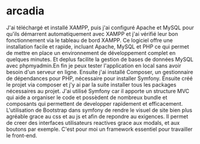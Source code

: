 # arcadia
J'ai téléchargé et installé XAMPP, puis j'ai configuré Apache et MySQL pour qu'ils démarrent automatiquement avec XAMPP et j'ai vérifié leur bon fonctionnement via le tableau de bord XAMPP. Ce logiciel offre une installation facile et rapide, incluant Apache, MySQL et PHP ce qui permet de mettre en place un environnement de développement complet en quelques minutes. Et deplus facilite la gestion de bases de données MySQL avec phpmyadmin.En fin je peux tester l'application en local sans avoir besoin d'un serveur en ligne.
Ensuite j'ai installé Composer, un gestionnaire de dépendances pour PHP, nécessaire pour installer Symfony. Ensuite créé le projet via composer et j'y ai par la suite installer tous les packages nécessaires au projet. J'ai utilisé Symfony car il apporte un structure MVC qui aide a organiser le code et possèdent de nombreux bundle et composants qui permettent de developper rapidement et efficacement.
L'utilisation de Bootstrap dans symfony de rendre le visuel de site bien plus agréable grace au css et au js et afin de repondre au exigences. Il permet de creer des interfaces utilisateurs reactives grace aux modals, et aux boutons par exemple. C'est pour moi un framework essentiel pour travailler le front-end.
